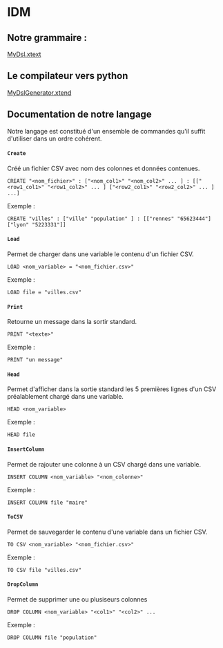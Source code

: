 # IDM

## Notre grammaire :
[MyDsl.xtext](org.xtext.example.mydsl/bin/org/xtext/example/mydsl/MyDsl.xtext)

## Le compilateur vers python
[MyDslGenerator.xtend](org.xtext.example.mydsl/bin/org/xtext/example/mydsl/generator/MyDslGenerator.xtend)


## Documentation de notre langage

Notre langage est constitué d'un ensemble de commandes qu'il suffit d'utiliser dans un ordre cohérent.

#### `Create`
Créé un fichier CSV avec nom des colonnes et données contenues.
```
CREATE "<nom_fichier>" : ["<nom_col1>" "<nom_col2>" ... ] : [["<row1_col1>" "<row1_col2>" ... ] ["<row2_col1>" "<row2_col2>" ... ] ...]
```
Exemple :
```
CREATE "villes" : ["ville" "population" ] : [["rennes" "65623444"]["lyon" "5223331"]]
```

#### `Load`
Permet de charger dans une variable le contenu d'un fichier CSV.
```
LOAD <nom_variable> = "<nom_fichier.csv>"
```
Exemple :
```
LOAD file = "villes.csv"
```

#### `Print`
Retourne un message dans la sortir standard.
```
PRINT "<texte>" 
```
Exemple :
```
PRINT "un message"
```

#### `Head`
Permet d'afficher dans la sortie standard les 5 premières lignes d'un CSV préalablement chargé dans une variable.
```
HEAD <nom_variable>
```
Exemple :
```
HEAD file
```

#### `InsertColumn`
Permet de rajouter une colonne à un CSV chargé dans une variable.
```
INSERT COLUMN <nom_variable> "<nom_colonne>"
```
Exemple :
```
INSERT COLUMN file "maire"
```

#### `ToCSV`
Permet de sauvegarder le contenu d'une variable dans un fichier CSV.
```
TO CSV <nom_variable> "<nom_fichier.csv>"
```
Exemple :
```
TO CSV file "villes.csv"
```

#### `DropColumn`
Permet de supprimer une ou plusiseurs colonnes
```
DROP COLUMN <nom_variable> "<col1>" "<col2>" ...
```
Exemple :
```
DROP COLUMN file "population"
```

